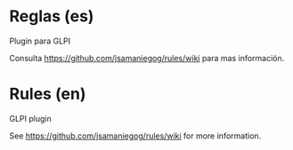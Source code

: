 # Reglas (es)
Plugin para GLPI



Consulta https://github.com/jsamaniegog/rules/wiki para mas información.


# Rules (en)
GLPI plugin



See https://github.com/jsamaniegog/rules/wiki for more information.

